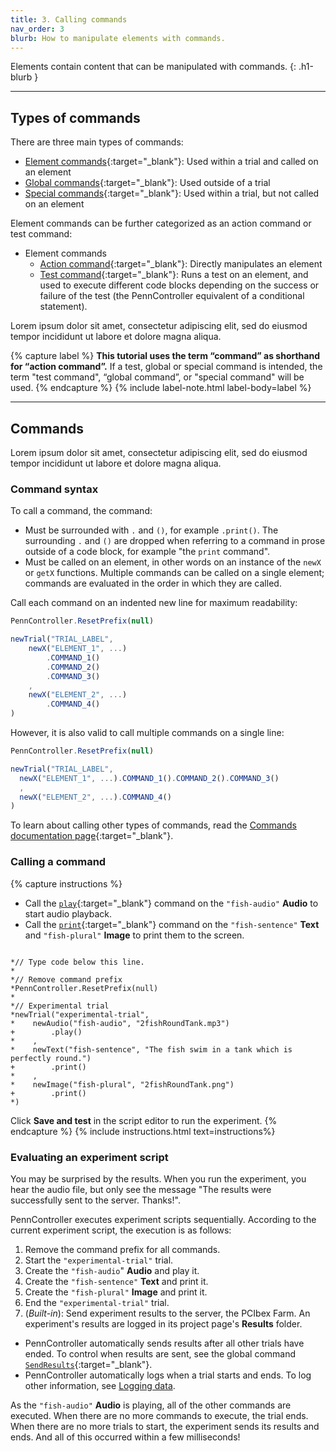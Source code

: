 ```yaml
---
title: 3. Calling commands
nav_order: 3
blurb: How to manipulate elements with commands.
---
```


Elements contain content that can be manipulated with commands.
{: .h1-blurb }

---

## Types of commands

There are three main types of commands:

+ [Element commands](){:target="_blank"}: Used within a trial and called on an element
+ [Global commands](){:target="_blank"}: Used outside of a trial
+ [Special commands](){:target="_blank"}: Used within a trial, but not called on an element

Element commands can be further categorized as an action command or test command:
+ Element commands
  + [Action command](){:target="_blank"}: Directly manipulates an element
  + [Test command](){:target="_blank"}: Runs a test on an element, and used to execute different code blocks depending on the success or failure of the test (the PennController equivalent of a conditional statement).

Lorem ipsum dolor sit amet, consectetur adipiscing elit, sed do eiusmod tempor incididunt ut labore et dolore magna aliqua.

{% capture label %}
**This tutorial uses the term “command” as shorthand for “action command”.** If a test, global or special command is intended, the term "test command", “global command”, or "special command" will be used.
{% endcapture %}
{% include label-note.html label-body=label %}

---

## Commands

Lorem ipsum dolor sit amet, consectetur adipiscing elit, sed do eiusmod tempor incididunt ut labore et dolore magna aliqua.

### Command syntax

To call a command, the command:

+ Must be surrounded with `.` and `()`, for example `.print()`. The surrounding `.` and `()` are dropped when referring to a command in prose outside of a code block, for example "the `print` command".
+ Must be called on an element, in other words on an instance of the `newX` or `getX` functions. Multiple commands can be called on a single element; commands are evaluated in the order in which they are called.

Call each command on an indented new line for maximum readability:

```javascript
PennController.ResetPrefix(null)

newTrial("TRIAL_LABEL",
    newX("ELEMENT_1", ...)
        .COMMAND_1()
        .COMMAND_2()
        .COMMAND_3()
    ,
    newX("ELEMENT_2", ...)
        .COMMAND_4()
)
```

However, it is also valid to call multiple commands on a single line:

```javascript
PennController.ResetPrefix(null)

newTrial("TRIAL_LABEL",
  newX("ELEMENT_1", ...).COMMAND_1().COMMAND_2().COMMAND_3()
  ,
  newX("ELEMENT_2", ...).COMMAND_4()
)
```

To learn about calling other types of commands, read the [Commands documentation page]({{site.baseurl}}/core-concepts/3_commands){:target="_blank"}.

### Calling a command

{% capture instructions %}
+ Call the [`play`]({{site.baseurl}}/elements/audio/audio-play){:target="_blank"} command on the `"fish-audio"` **Audio** to start audio playback.
+ Call the [`print`]({{site.baseurl}}/commands/standard-element-commands/standard-print){:target="_blank"} command on the `"fish-sentence"` **Text** and `"fish-plural"` **Image** to print them to the screen.

<pre><code class="language-diff-javascript diff-highlight"> 
*// Type code below this line.
*
*// Remove command prefix
*PennController.ResetPrefix(null)
*
*// Experimental trial
*newTrial("experimental-trial",
*    newAudio("fish-audio", "2fishRoundTank.mp3")
+        .play()
*    ,
*    newText("fish-sentence", "The fish swim in a tank which is perfectly round.")
+        .print()
*    ,
*    newImage("fish-plural", "2fishRoundTank.png")    
+        .print()
*)
</code></pre>

Click **Save and test** in the script editor to run the experiment. 
{% endcapture %}
{% include instructions.html text=instructions%}

### Evaluating an experiment script

You may be surprised by the results. When you run the experiment, you hear the audio file, but only see the message "The results were successfully sent to the server. Thanks!". 

PennController executes experiment scripts sequentially. According to the current experiment script, the execution is as follows:

1. Remove the command prefix for all commands.
2. Start the `"experimental-trial"` trial.
3. Create the `"fish-audio`" **Audio** and play it.
4. Create the `"fish-sentence"` **Text** and print it.
5. Create the `"fish-plural"` **Image** and print it.
6. End the `"experimental-trial"` trial.
7. (*Built-in*): Send experiment results to the server, the PCIbex Farm. An experiment's results are logged in its project page's **Results** folder.
  + PennController automatically sends results after all other trials have ended. To control when results are sent, see the global command [`SendResults`]({{site.baseurl}}/commands/global-commands/sendresults){:target="_blank"}.
  + PennController automatically logs when a trial starts and ends. To log other information, see [Logging data](#logging-data).
  
As the `"fish-audio"` **Audio** is playing, all of the other commands are executed. When there are no more commands to execute, the trial ends. When there are no more trials to start, the experiment sends its results and ends. And all of this occurred within a few milliseconds!
